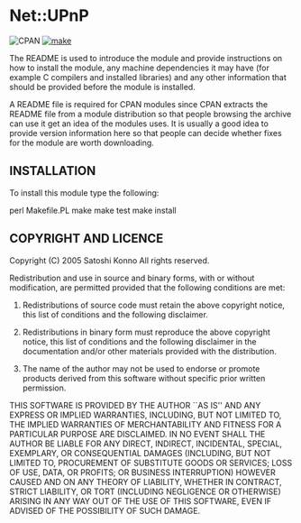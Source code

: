 # Net::UPnP

![CPAN](https://img.shields.io/cpan/v/Net-UPnP)
[![make](https://github.com/cybergarage/cpan-net-upnp/actions/workflows/make.yml/badge.svg)](https://github.com/cybergarage/cpan-net-upnp/actions/workflows/make.yml)

The README is used to introduce the module and provide instructions on
how to install the module, any machine dependencies it may have (for
example C compilers and installed libraries) and any other information
that should be provided before the module is installed.

A README file is required for CPAN modules since CPAN extracts the
README file from a module distribution so that people browsing the
archive can use it get an idea of the modules uses. It is usually a
good idea to provide version information here so that people can
decide whether fixes for the module are worth downloading.

## INSTALLATION

To install this module type the following:

   perl Makefile.PL
   make
   make test
   make install

## COPYRIGHT AND LICENCE

Copyright (C) 2005 Satoshi Konno
All rights reserved.

Redistribution and use in source and binary forms, with or without 
modification, are permitted provided that the following conditions are met:

1. Redistributions of source code must retain the above copyright notice, 
this list of conditions and the following disclaimer. 

2. Redistributions in binary form must reproduce the above copyright 
notice, this list of conditions and the following disclaimer in the documentation 
and/or other materials provided with the distribution. 

3. The name of the author may not be used to endorse or promote 
products derived from this software without specific prior written permission. 

THIS SOFTWARE IS PROVIDED BY THE AUTHOR ``AS IS'' AND ANY EXPRESS OR 
IMPLIED WARRANTIES, INCLUDING, BUT NOT LIMITED TO, THE IMPLIED 
WARRANTIES OF MERCHANTABILITY AND FITNESS FOR A PARTICULAR 
PURPOSE ARE DISCLAIMED. IN NO EVENT SHALL THE AUTHOR BE LIABLE FOR 
ANY DIRECT, INDIRECT, INCIDENTAL, SPECIAL, EXEMPLARY, OR CONSEQUENTIAL 
DAMAGES (INCLUDING, BUT NOT LIMITED TO, PROCUREMENT OF SUBSTITUTE 
GOODS OR SERVICES; LOSS OF USE, DATA, OR PROFITS; OR BUSINESS 
INTERRUPTION) HOWEVER CAUSED AND ON ANY THEORY OF LIABILITY, 
WHETHER IN CONTRACT, STRICT LIABILITY, OR TORT (INCLUDING NEGLIGENCE OR 
OTHERWISE) ARISING IN ANY WAY OUT OF THE USE OF THIS SOFTWARE, 
EVEN IF ADVISED OF THE POSSIBILITY OF SUCH DAMAGE.

